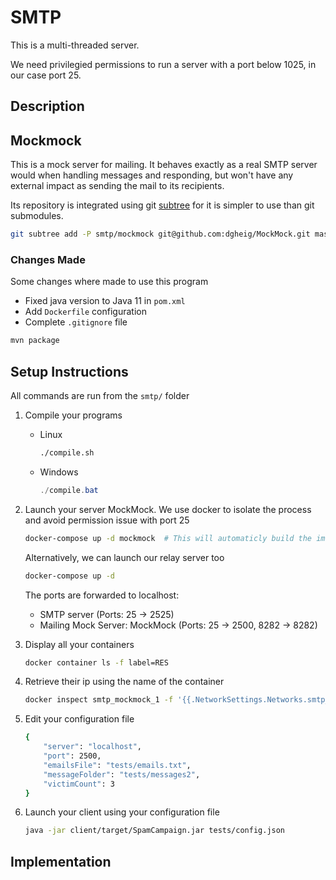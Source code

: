 # SMTP

This is a multi-threaded server.

We need privilegied permissions to run a server with a port below 1025, in our case port 25.



## Description



## Mockmock

This is a mock server for mailing. It behaves exactly as a real SMTP server would when handling messages and responding, but won't have any external impact as sending the mail to its recipients.

Its repository is integrated using git [subtree](https://www.atlassian.com/git/tutorials/git-subtree) for it is simpler to use than git submodules.

```bash
git subtree add -P smtp/mockmock git@github.com:dgheig/MockMock.git master
```

### Changes Made

Some changes where made to use this program

* Fixed java version to Java 11 in `pom.xml`
* Add `Dockerfile` configuration
* Complete `.gitignore` file

```bash
mvn package
```



## Setup Instructions

All commands are run from the `smtp/` folder

1. Compile your programs

   * Linux

     ```bash
     ./compile.sh
     ```

   * Windows

     ```powershell
     ./compile.bat
     ```

     

2. Launch your server MockMock. We use docker to isolate the process and avoid permission issue with port 25

   ```bash
   docker-compose up -d mockmock  # This will automaticly build the image
   ```

   Alternatively, we can launch our relay server too

   ```bash
   docker-compose up -d
   ```

   The ports are forwarded to localhost:

   * SMTP server (Ports: 25 -> 2525)
   * Mailing Mock Server: MockMock (Ports: 25 -> 2500, 8282 -> 8282)

3. Display all your containers

   ```bash
   docker container ls -f label=RES
   ```

4. Retrieve their ip using the name of the container

   ```bash
   docker inspect smtp_mockmock_1 -f '{{.NetworkSettings.Networks.smtp_default.IPAddress}}'
   ```

5. Edit your configuration file

   ```bash
   {
       "server": "localhost",
       "port": 2500,
       "emailsFile": "tests/emails.txt",
       "messageFolder": "tests/messages2",
       "victimCount": 3
   }
   ```

6. Launch your client using your configuration file

   ```bash
   java -jar client/target/SpamCampaign.jar tests/config.json
   ```




## Implementation


